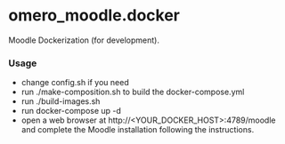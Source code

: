 # omero_moodle.docker

Moodle Dockerization (for development).


### Usage

 - change config.sh if you need
 - run ./make-composition.sh to build the docker-compose.yml
 - run ./build-images.sh
 - run docker-compose up -d 
 - open a web browser at http://<YOUR_DOCKER_HOST>:4789/moodle and complete the Moodle installation following the instructions.
